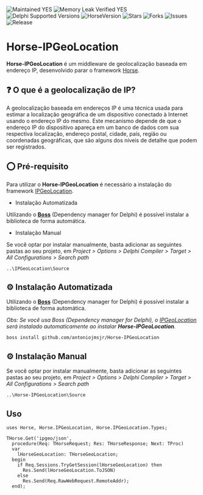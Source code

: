 ![Maintained YES](https://img.shields.io/badge/Maintained%3F-yes-green.svg?style=flat-square&color=important)
![Memory Leak Verified YES](https://img.shields.io/badge/Memory%20Leak%20Verified%3F-yes-green.svg?style=flat-square&color=important)
![Delphi Supported Versions](https://img.shields.io/badge/Delphi%20Supported%20Versions-Tokyo%2010.2.3%20and%20above-blue.svg?style=flat-square)
![HorseVersion](https://img.shields.io/badge/Horse%20minimum%20version-v3.0.1-blue.svg?style=flat-square)
![Stars](https://img.shields.io/github/stars/antoniojmsjr/Horse-IPGeoLocation.svg?style=flat-square)
![Forks](https://img.shields.io/github/forks/antoniojmsjr/Horse-IPGeoLocation.svg?style=flat-square)
![Issues](https://img.shields.io/github/issues/antoniojmsjr/Horse-IPGeoLocation.svg?style=flat-square&color=blue)
![Release](https://img.shields.io/github/v/release/antoniojmsjr/Horse-IPGeoLocation?label=Latest%20release&style=flat-square&color=important)

# Horse-IPGeoLocation

**Horse-IPGeoLocation** é um middleware de geolocalização baseada em endereço IP, desenvolvido parar o framework [Horse](https://github.com/HashLoad/horse).

## ❓ O que é a geolocalização de IP?

A geolocalização baseada em endereços IP é uma técnica usada para estimar a localização geográfica de um dispositivo conectado à Internet usando o endereço IP do mesmo. Este mecanismo depende de que o endereço IP do dispositivo apareça em um banco de dados com sua respectiva localização, endereço postal, cidade, país, região ou coordenadas geográficas, que são alguns dos níveis de detalhe que podem ser registrados.

## ⭕ Pré-requisito

Para utilizar o **Horse-IPGeoLocation** é necessário a instalação do framework [IPGeoLocation](https://github.com/antoniojmsjr/IPGeoLocation/releases/latest).

* Instalação Automatizada

Utilizando o [**Boss**](https://github.com/HashLoad/boss/releases/latest) (Dependency manager for Delphi) é possível instalar a biblioteca de forma automática.

* Instalação Manual

Se você optar por instalar manualmente, basta adicionar as seguintes pastas ao seu projeto, em *Project > Options > Delphi Compiler > Target > All Configurations > Search path*

```
..\IPGeoLocation\Source
```

## ⚙️ Instalação Automatizada

Utilizando o [**Boss**](https://github.com/HashLoad/boss/releases/latest) (Dependency manager for Delphi) é possível instalar a biblioteca de forma automática.

*Obs: Se você usa Boss (Dependency manager for Delphi), o [IPGeoLocation](https://github.com/antoniojmsjr/IPGeoLocation/releases/latest) será instalado automaticamente ao instalar **Horse-IPGeoLocation**.*

```
boss install github.com/antoniojmsjr/Horse-IPGeoLocation
```

## ⚙️ Instalação Manual

Se você optar por instalar manualmente, basta adicionar as seguintes pastas ao seu projeto, em *Project > Options > Delphi Compiler > Target > All Configurations > Search path*

```
..\Horse-IPGeoLocation\Source
```

## Uso
```delphi
uses Horse, Horse.IPGeoLocation, Horse.IPGeoLocation.Types;

THorse.Get('ipgeo/json',
  procedure(Req: THorseRequest; Res: THorseResponse; Next: TProc)
  var
    lHorseGeoLocation: THorseGeoLocation;
  begin
    if Req.Sessions.TryGetSession(lHorseGeoLocation) then
      Res.Send(lHorseGeoLocation.ToJSON)
    else
      Res.Send(Req.RawWebRequest.RemoteAddr);
  end);
```
